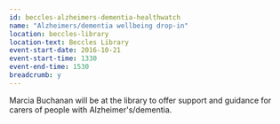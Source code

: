 ```yaml
---
id: beccles-alzheimers-dementia-healthwatch
name: "Alzheimers/dementia wellbeing drop-in"
location: beccles-library
location-text: Beccles Library
event-start-date: 2016-10-21
event-start-time: 1330
event-end-time: 1530
breadcrumb: y
---
```


Marcia Buchanan will be at the library to offer support and guidance for carers of people with Alzheimer's/dementia.
